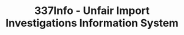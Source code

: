 ---
bigquery: https://console.cloud.google.com/bigquery?p=patents-public-data&d=usitc_investigations&page=dataset&project=sheets-management-319211
citation: US International Trade Commission 337Info Unfair Import Investigations Information
  System
contributors: US International Trade Comission
cost: None
description: US International Trade Commission 337Info Unfair Import Investigations
  Information System contains data on investigations done under Section 337. Section
  337 declares the infringement of certain statutory intellectual property rights
  and other forms of unfair competition in import trade to be unlawful practices.
  Most Section 337 investigations involve allegations of patent or registered trademark
  infringement.
documentation: FAQ and tutorial available on the site
last_edit: 04/11/2022, 17:04:58
location: https://pubapps2.usitc.gov/337external/
maintained_by: US International Trade Comission
schema_fields:
- finalIdOnViolationDue
- patentNumber
- finalDetNoViolation
- gcAttorney
- respondent
- internalRemand
- patentNumbers
- id
- complainant
- lastUpdated
- cafcAppeals
- dateComplaintFiled
- investigationTermDate
- aljAssigned
- docketNo
- targetDate
- scheduledStartDateEvidHear
- finalIdOnViolationIssue
- teoProceedingInvolved
- title
- publication_number
- investigationNo
- ouiiAttorney
- copyrightNumbers
- issueDateOtherNonFinal
- dateCreated
- investigationType
- dateOfPublicationFrNotice
- trademarkNumbers
- actualEndDateEvidHear
- currentActiveALJ
- invUnfairAct
- scheduledEndDateEvidHear
- startDateMarkmanHearing
- teoReliefGranted
- currentStatus
- ouiiParticipation
- finalDetViolation
- teoIdDueDate
- actualStartDateEvidHear
- markmanHearing
- htsNumbers
- endDateMarkmanHearing
- teoIdIssueDate
shortname: unfair_import_investigations
tags:
- import
- legal
- trade
timeframe: 2008-2021 (prior to 2008 downloadable as a JSON file)
title: 337Info - Unfair Import Investigations Information System
uuid: 2721f5ec-e599-4890-9265-9706719fc71e
---